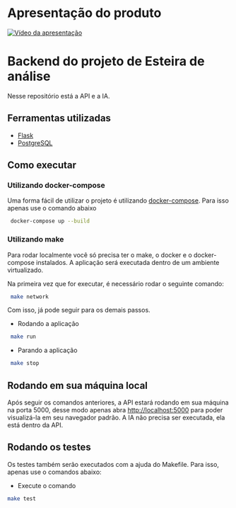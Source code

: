 # Apresentação do produto

[![Vídeo da apresentação](https://i.imgur.com/o3Ygef7.png)](https://youtu.be/ix3fNvBvvO8)

# Backend do projeto de Esteira de análise

Nesse repositório está a API e a IA.

## Ferramentas utilizadas

* [Flask](https://flask.palletsprojects.com/en/2.1.x/)
* [PostgreSQL](https://www.postgresql.org/)

## Como executar

### Utilizando docker-compose

Uma forma fácil de utilizar o projeto é utilizando [docker-compose](https://docs.docker.com/compose/install/).
Para isso apenas use o comando abaixo

```bash
 docker-compose up --build
```

### Utilizando make

Para rodar localmente você só precisa ter o make, o docker e o docker-compose
instalados. A aplicação será executada dentro de um ambiente virtualizado.

Na primeira vez que for executar, é necessário rodar o seguinte comando:

```bash
 make network
```

Com isso, já pode seguir para os demais passos.

* Rodando a aplicação

```bash
 make run
```

* Parando a aplicação

```bash
 make stop
```

## Rodando em sua máquina local

Após seguir os comandos anteriores, a API estará rodando em sua máquina na porta 5000, desse modo apenas abra [http://localhost:5000](http://localhost:5000)
para poder visualizá-la em seu navegador padrão. A IA não precisa ser executada, ela está dentro da API.

## Rodando os testes

Os testes também serão executados com a ajuda do Makefile. Para isso, apenas use o comandos abaixo:

* Execute o comando

```bash
make test
```
